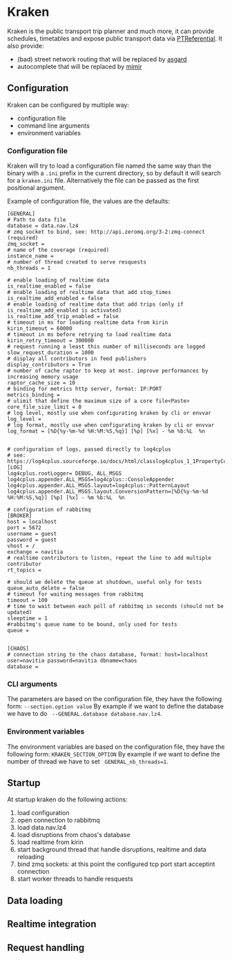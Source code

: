 # Kraken
Kraken is the public transport trip planner and much more, it can provide schedules, timetables and expose public
transport data via
[PTReferential](https://github.com/CanalTP/navitia/blob/dev/documentation/rfc/ptref_grammar.md).
It also provide:
  - (bad) street network routing that will be replaced by [asgard](https://github.com/CanalTP/asgard)
  - autocomplete that will be replaced by [mimir](https://github.com/CanalTP/mimirsbrunn)


## Configuration
Kraken can be configured by multiple way:
  - configuration file
  - command line arguments
  - environment variables

### Configuration file
Kraken will try to load a configuration file named the same way than the binary with a `.ini` prefix in the
current directory, so by default it will search for a `kraken.ini` file. Alternatively the file can be passed as
the first positional argument.

Example of configuration file, the values are the defaults:
```
[GENERAL]
# Path to data file
database = data.nav.lz4
# zmq socket to bind, see: http://api.zeromq.org/3-2:zmq-connect (required)
zmq_socket =
# name of the coverage (required)
instance_name =
# number of thread created to serve resquests
nb_threads = 1

# enable loading of realtime data
is_realtime_enabled = false
# enable loading of realtime data that add stop_times
is_realtime_add_enabled = false
# enable loading of realtime data that add trips (only if is_realtime_add_enabled is activated)
is_realtime_add_trip_enabled = false
# timeout in ms for loading realtime data from kirin
kirin_timeout = 60000
# timeout in ms before retrying to load realtime data
kirin_retry_timeout = 300000
# request running a least this number of milliseconds are logged
slow_request_duration = 1000
# display all contributors in feed publishers
display_contributors = True
# number of cache raptor to keep at most. improve performances by increasing memory usage
raptor_cache_size = 10
# binding for metrics http server, format: IP:PORT
metrics_binding =
# ulimit that define the maximum size of a core file<Paste>
core_file_size_limit = 0
# log level, mostly use when configurating kraken by cli or envvar
log_level =
# log format, mostly use when configurating kraken by cli or envvar
log_format = [%D{%y-%m-%d %H:%M:%S,%q}] [%p] [%x] - %m %b:%L  %n


# configuration of logs, passed directly to log4cplus
# see: https://log4cplus.sourceforge.io/docs/html/classlog4cplus_1_1PropertyConfigurator.html#a21e8e6b1440cc7a8a47b8fd14c54b239
[LOG]
log4cplus.rootLogger= DEBUG, ALL_MSGS
log4cplus.appender.ALL_MSGS=log4cplus::ConsoleAppender
log4cplus.appender.ALL_MSGS.layout=log4cplus::PatternLayout
log4cplus.appender.ALL_MSGS.layout.ConversionPattern=[%D{%y-%m-%d %H:%M:%S,%q}] [%p] [%x] - %m %b:%L  %n

# configuration of rabbitmq
[BROKER]
host = localhost
port = 5672
username = guest
password = guest
vhost = /
exchange = navitia
# realtime contributors to listen, repeat the line to add multiple contributor
rt_topics =

# should we delete the queue at shutdown, useful only for tests
queue_auto_delete = false
# timeout for waiting messages from rabbitmq
timeout = 100
# time to wait between each poll of rabbitmq in seconds (should not be updated)
sleeptime = 1
#rabbitmq's queue name to be bound, only used for tests
queue =


[CHAOS]
# connection string to the chaos database, format: host=localhost user=navitia password=navitia dbname=chaos
database =
```
### CLI arguments
The parameters are based on the configuration file, they have the following form: `--section.option value`
By example if we want to define the database we have to do ` --GENERAL.database database.nav.lz4`.

### Environment variables
The environment variables are based on the configuration file, they have the following form:
`KRAKEN_SECTION_OPTION`
By example if we want to define the number of thread we have to set ` GENERAL_nb_threads=1`.


## Startup

At startup kraken do the following actions:
1. load configuration
2. open connection to rabbitmq
3. load data.nav.lz4
4. load disruptions from chaos's database
5. load realtime from kirin
6. start background thread that handle disruptions, realtime and data reloading
7. bind zmq sockets: at this point the configured tcp port start acceptint connection
8. start worker threads to handle resquests

## Data loading

## Realtime integration

## Request handling
